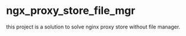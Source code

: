 ngx_proxy_store_file_mgr
========================

this project is a solution to solve nginx proxy store without file manager.

